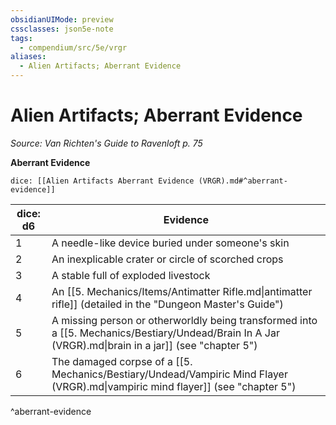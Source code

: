 ```yaml
---
obsidianUIMode: preview
cssclasses: json5e-note
tags:
  - compendium/src/5e/vrgr
aliases:
  - Alien Artifacts; Aberrant Evidence
---
```

# Alien Artifacts; Aberrant Evidence
*Source: Van Richten's Guide to Ravenloft p. 75* 

**Aberrant Evidence**

`dice: [[Alien Artifacts Aberrant Evidence (VRGR).md#^aberrant-evidence]]`

| dice: d6 | Evidence |
|----------|----------|
| 1 | A needle-like device buried under someone's skin |
| 2 | An inexplicable crater or circle of scorched crops |
| 3 | A stable full of exploded livestock |
| 4 | An [[5. Mechanics/Items/Antimatter Rifle.md\|antimatter rifle]] (detailed in the "Dungeon Master's Guide") |
| 5 | A missing person or otherworldly being transformed into a [[5. Mechanics/Bestiary/Undead/Brain In A Jar (VRGR).md\|brain in a jar]] (see "chapter 5") |
| 6 | The damaged corpse of a [[5. Mechanics/Bestiary/Undead/Vampiric Mind Flayer (VRGR).md\|vampiric mind flayer]] (see "chapter 5") |
^aberrant-evidence
